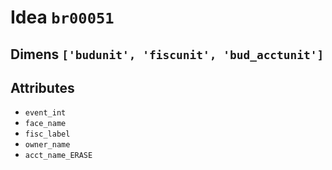 # Idea `br00051`

## Dimens `['budunit', 'fiscunit', 'bud_acctunit']`

## Attributes
- `event_int`
- `face_name`
- `fisc_label`
- `owner_name`
- `acct_name_ERASE`
